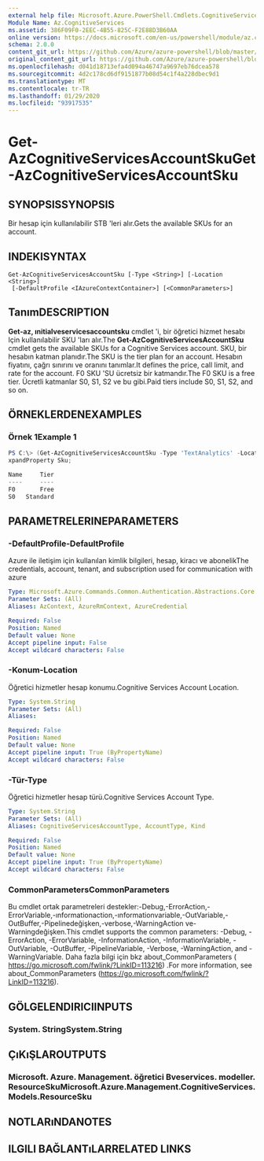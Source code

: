 ```yaml
---
external help file: Microsoft.Azure.PowerShell.Cmdlets.CognitiveServices.dll-Help.xml
Module Name: Az.CognitiveServices
ms.assetid: 386F09F0-2EEC-4B55-825C-F2E88D3B60AA
online version: https://docs.microsoft.com/en-us/powershell/module/az.cognitiveservices/get-azcognitiveservicesaccountsku
schema: 2.0.0
content_git_url: https://github.com/Azure/azure-powershell/blob/master/src/CognitiveServices/CognitiveServices/help/Get-AzCognitiveServicesAccountSku.md
original_content_git_url: https://github.com/Azure/azure-powershell/blob/master/src/CognitiveServices/CognitiveServices/help/Get-AzCognitiveServicesAccountSku.md
ms.openlocfilehash: d041d18713efa4d094a46747a9697eb76dcea578
ms.sourcegitcommit: 4d2c178cd6df9151877b08d54c1f4a228dbec9d1
ms.translationtype: MT
ms.contentlocale: tr-TR
ms.lasthandoff: 01/29/2020
ms.locfileid: "93917535"
---
```

# <span data-ttu-id="fb2ae-101">Get-AzCognitiveServicesAccountSku</span><span class="sxs-lookup"><span data-stu-id="fb2ae-101">Get-AzCognitiveServicesAccountSku</span></span>

## <span data-ttu-id="fb2ae-102">SYNOPSIS</span><span class="sxs-lookup"><span data-stu-id="fb2ae-102">SYNOPSIS</span></span>
<span data-ttu-id="fb2ae-103">Bir hesap için kullanılabilir STB 'leri alır.</span><span class="sxs-lookup"><span data-stu-id="fb2ae-103">Gets the available SKUs for an account.</span></span>

## <span data-ttu-id="fb2ae-104">INDEKI</span><span class="sxs-lookup"><span data-stu-id="fb2ae-104">SYNTAX</span></span>

```
Get-AzCognitiveServicesAccountSku [-Type <String>] [-Location <String>]
 [-DefaultProfile <IAzureContextContainer>] [<CommonParameters>]
```

## <span data-ttu-id="fb2ae-105">Tanım</span><span class="sxs-lookup"><span data-stu-id="fb2ae-105">DESCRIPTION</span></span>
<span data-ttu-id="fb2ae-106">**Get-az, ınitialveservicesaccountsku** cmdlet 'i, bir öğretici hizmet hesabı Için kullanılabilir SKU 'ları alır.</span><span class="sxs-lookup"><span data-stu-id="fb2ae-106">The **Get-AzCognitiveServicesAccountSku** cmdlet gets the available SKUs for a Cognitive Services account.</span></span>
<span data-ttu-id="fb2ae-107">SKU, bir hesabın katman planıdır.</span><span class="sxs-lookup"><span data-stu-id="fb2ae-107">The SKU is the tier plan for an account.</span></span>
<span data-ttu-id="fb2ae-108">Hesabın fiyatını, çağrı sınırını ve oranını tanımlar.</span><span class="sxs-lookup"><span data-stu-id="fb2ae-108">It defines the price, call limit, and rate for the account.</span></span>
<span data-ttu-id="fb2ae-109">F0 SKU 'SU ücretsiz bir katmandır.</span><span class="sxs-lookup"><span data-stu-id="fb2ae-109">The F0 SKU is a free tier.</span></span>
<span data-ttu-id="fb2ae-110">Ücretli katmanlar S0, S1, S2 ve bu gibi.</span><span class="sxs-lookup"><span data-stu-id="fb2ae-110">Paid tiers include S0, S1, S2, and so on.</span></span>

## <span data-ttu-id="fb2ae-111">ÖRNEKLERDEN</span><span class="sxs-lookup"><span data-stu-id="fb2ae-111">EXAMPLES</span></span>

### <span data-ttu-id="fb2ae-112">Örnek 1</span><span class="sxs-lookup"><span data-stu-id="fb2ae-112">Example 1</span></span>
```powershell
PS C:\> (Get-AzCognitiveServicesAccountSku -Type 'TextAnalytics' -Location "westus").Value | Select-Object -E
xpandProperty Sku;

Name     Tier
----     ----
F0       Free
S0   Standard
```

## <span data-ttu-id="fb2ae-113">PARAMETRELERINE</span><span class="sxs-lookup"><span data-stu-id="fb2ae-113">PARAMETERS</span></span>

### <span data-ttu-id="fb2ae-114">-DefaultProfile</span><span class="sxs-lookup"><span data-stu-id="fb2ae-114">-DefaultProfile</span></span>
<span data-ttu-id="fb2ae-115">Azure ile iletişim için kullanılan kimlik bilgileri, hesap, kiracı ve abonelik</span><span class="sxs-lookup"><span data-stu-id="fb2ae-115">The credentials, account, tenant, and subscription used for communication with azure</span></span>

```yaml
Type: Microsoft.Azure.Commands.Common.Authentication.Abstractions.Core.IAzureContextContainer
Parameter Sets: (All)
Aliases: AzContext, AzureRmContext, AzureCredential

Required: False
Position: Named
Default value: None
Accept pipeline input: False
Accept wildcard characters: False
```

### <span data-ttu-id="fb2ae-116">-Konum</span><span class="sxs-lookup"><span data-stu-id="fb2ae-116">-Location</span></span>
<span data-ttu-id="fb2ae-117">Öğretici hizmetler hesap konumu.</span><span class="sxs-lookup"><span data-stu-id="fb2ae-117">Cognitive Services Account Location.</span></span>

```yaml
Type: System.String
Parameter Sets: (All)
Aliases:

Required: False
Position: Named
Default value: None
Accept pipeline input: True (ByPropertyName)
Accept wildcard characters: False
```

### <span data-ttu-id="fb2ae-118">-Tür</span><span class="sxs-lookup"><span data-stu-id="fb2ae-118">-Type</span></span>
<span data-ttu-id="fb2ae-119">Öğretici hizmetler hesap türü.</span><span class="sxs-lookup"><span data-stu-id="fb2ae-119">Cognitive Services Account Type.</span></span>

```yaml
Type: System.String
Parameter Sets: (All)
Aliases: CognitiveServicesAccountType, AccountType, Kind

Required: False
Position: Named
Default value: None
Accept pipeline input: True (ByPropertyName)
Accept wildcard characters: False
```

### <span data-ttu-id="fb2ae-120">CommonParameters</span><span class="sxs-lookup"><span data-stu-id="fb2ae-120">CommonParameters</span></span>
<span data-ttu-id="fb2ae-121">Bu cmdlet ortak parametreleri destekler:-Debug,-ErrorAction,-ErrorVariable,-ınformationaction,-ınformationvariable,-OutVariable,-OutBuffer,-Pipelinedeğişken,-verbose,-WarningAction ve-Warningdeğişken.</span><span class="sxs-lookup"><span data-stu-id="fb2ae-121">This cmdlet supports the common parameters: -Debug, -ErrorAction, -ErrorVariable, -InformationAction, -InformationVariable, -OutVariable, -OutBuffer, -PipelineVariable, -Verbose, -WarningAction, and -WarningVariable.</span></span> <span data-ttu-id="fb2ae-122">Daha fazla bilgi için bkz about_CommonParameters ( https://go.microsoft.com/fwlink/?LinkID=113216) .</span><span class="sxs-lookup"><span data-stu-id="fb2ae-122">For more information, see about_CommonParameters (https://go.microsoft.com/fwlink/?LinkID=113216).</span></span>

## <span data-ttu-id="fb2ae-123">GÖLGELENDIRICI</span><span class="sxs-lookup"><span data-stu-id="fb2ae-123">INPUTS</span></span>

### <span data-ttu-id="fb2ae-124">System. String</span><span class="sxs-lookup"><span data-stu-id="fb2ae-124">System.String</span></span>

## <span data-ttu-id="fb2ae-125">ÇıKıŞLAR</span><span class="sxs-lookup"><span data-stu-id="fb2ae-125">OUTPUTS</span></span>

### <span data-ttu-id="fb2ae-126">Microsoft. Azure. Management. öğretici Bveservices. modeller. ResourceSku</span><span class="sxs-lookup"><span data-stu-id="fb2ae-126">Microsoft.Azure.Management.CognitiveServices.Models.ResourceSku</span></span>

## <span data-ttu-id="fb2ae-127">NOTLARıNDA</span><span class="sxs-lookup"><span data-stu-id="fb2ae-127">NOTES</span></span>

## <span data-ttu-id="fb2ae-128">ILGILI BAĞLANTıLAR</span><span class="sxs-lookup"><span data-stu-id="fb2ae-128">RELATED LINKS</span></span>
